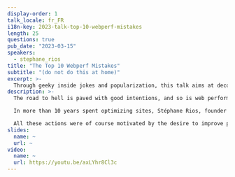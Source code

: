 ```yaml
---
display-order: 1
talk_locale: fr_FR
i18n-key: 2023-talk-top-10-webperf-mistakes
length: 25
questions: true
pub_date: "2023-03-15"
speakers:
  - stephane_rios
title: "The Top 10 Webperf Mistakes"
subtitle: "(do not do this at home)"
excerpt: >-
  Through geeky inside jokes and popularization, this talk aims at deconstructing frequent mistakes while bringing solutions to avoid them.
description: >-
  The road to hell is paved with good intentions, and so is web performance.

  In more than 10 years spent optimizing sites, Stéphane Rios, founder and CEO of Fasterize, has seen a lot. And as it doesn't only happen to others, he testifies about the pitfalls in which many sites have fallen and still fall: images, lazyload, sprites, defer, preload / preconnect, inlining, etc. ... everything goes!

  All these actions were of course motivated by the desire to improve performance, but things did not go as planned. In short, applying good practices stupidly is not enough, you need a real intelligence (not artificial) to optimize a site.
slides:
  name: ~
  url: ~
video:
  name: ~
  url: https://youtu.be/axLYhr8Cl3c
---
```

